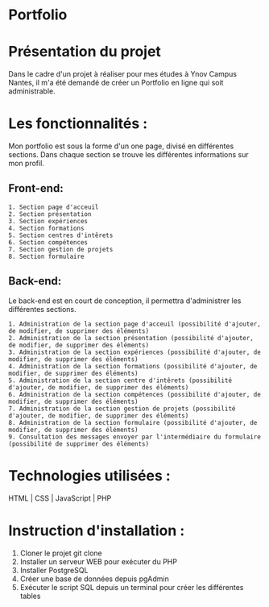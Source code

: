 # Portfolio

# Présentation du projet

Dans le cadre d'un projet à réaliser pour mes études à Ynov Campus Nantes, il m'a été demandé de créer un Portfolio en ligne qui soit administrable.

# Les fonctionnalités : 

Mon portfolio est sous la forme d'un one page, divisé en différentes sections. Dans chaque section se trouve les différentes informations sur mon profil.

Front-end:
-

    1. Section page d'acceuil
    2. Section présentation
    3. Section expériences
    4. Section formations
    5. Section centres d'intêrets
    6. Section compétences
    7. Section gestion de projets
    8. Section formulaire
  
  Back-end:
  -
  
  Le back-end est en court de conception, il permettra d'administrer les différentes sections.
  
    1. Administration de la section page d'acceuil (possibilité d'ajouter, de modifier, de supprimer des éléments)
    2. Administration de la section présentation (possibilité d'ajouter, de modifier, de supprimer des éléments)
    3. Administration de la section expériences (possibilité d'ajouter, de modifier, de supprimer des éléments)
    4. Administration de la section formations (possibilité d'ajouter, de modifier, de supprimer des éléments)
    5. Administration de la section centre d'intêrets (possibilité d'ajouter, de modifier, de supprimer des éléments)
    6. Administration de la section compétences (possibilité d'ajouter, de modifier, de supprimer des éléments)
    7. Administration de la section gestion de projets (possibilité d'ajouter, de modifier, de supprimer des éléments)
    8. Administration de la section formulaire (possibilité d'ajouter, de modifier, de supprimer des éléments)
    9. Consultation des messages envoyer par l'intermédiaire du formulaire (possibilité de supprimer des éléments)
  
  # Technologies utilisées :
  
  HTML | CSS | JavaScript | PHP
  
  # Instruction d'installation : 
  
  1. Cloner le projet git clone 
  2. Installer un serveur WEB pour exécuter du PHP
  3. Installer PostgreSQL
  4. Créer une base de données depuis pgAdmin
  5. Exécuter le script SQL depuis un terminal pour créer les différentes tables
  
  
  
